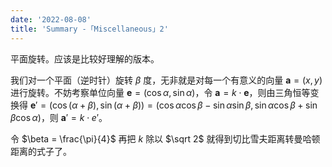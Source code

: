 ```yaml
---
date: '2022-08-08'
title: 'Summary -「Miscellaneous」2'
---
```


平面旋转。应该是比较好理解的版本。

我们对一个平面（逆时针）旋转 $\beta$ 度，无非就是对每一个有意义的向量 $\boldsymbol a = (x, y)$ 进行旋转。不妨考察单位向量 $\boldsymbol e = (\cos \alpha, \sin \alpha)$，令 $\boldsymbol a = k \cdot \boldsymbol e$，则由三角恒等变换得 $\boldsymbol e' = (\cos(\alpha + \beta), \sin (\alpha + \beta)) = (\cos \alpha \cos \beta - \sin \alpha \sin \beta, \sin \alpha \cos \beta + \sin \beta \cos \alpha)$，则 $\boldsymbol a' = k \cdot e'$。

令 $\beta = \frac{\pi}{4}$ 再把 $k$ 除以 $\sqrt 2$ 就得到切比雪夫距离转曼哈顿距离的式子了。